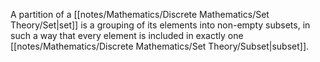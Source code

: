 A partition of a [[notes/Mathematics/Discrete Mathematics/Set Theory/Set|set]] is a grouping of its elements into non-empty subsets, in such a way that every element is included in exactly one [[notes/Mathematics/Discrete Mathematics/Set Theory/Subset|subset]].
